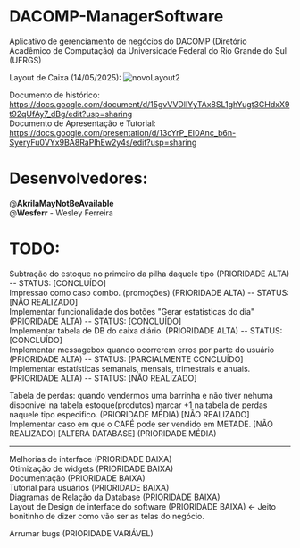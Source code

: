 # DACOMP-ManagerSoftware
Aplicativo de gerenciamento de negócios do DACOMP (Diretório Acadêmico de Computação) da Universidade Federal do Rio Grande do Sul (UFRGS)

Layout de Caixa (14/05/2025):
![novoLayout2](https://github.com/user-attachments/assets/3dc599ba-7b2c-46dc-b7b1-7e4917d1b0d1)

Documento de histórico: \
https://docs.google.com/document/d/15gvVVDlIYyTAx8SL1ghYugt3CHdxX9t92qUfAy7_dBg/edit?usp=sharing \
Documento de Apresentação e Tutorial: \
https://docs.google.com/presentation/d/13cYrP_EI0Anc_b6n-SyeryFu0VYx9BA8RaPlhEw2y4s/edit?usp=sharing

# Desenvolvedores:

@**AkrilaMayNotBeAvailable**\
@**Wesferr** - Wesley Ferreira

# TODO:

 Subtração do estoque no primeiro da pilha daquele tipo (PRIORIDADE ALTA) -- STATUS: [CONCLUÍDO] \
 Impressao como caso combo. (promoções) (PRIORIDADE ALTA) -- STATUS: [NÃO REALIZADO] \
 Implementar funcionalidade dos botões "Gerar estatisticas do dia" (PRIORIDADE ALTA) -- STATUS: [CONCLUÍDO] \
 Implementar tabela de DB do caixa diário. (PRIORIDADE ALTA) -- STATUS: [CONCLUÍDO] \
 Implementar messagebox quando ocorrerem erros por parte do usuário (PRIORIDADE ALTA) -- STATUS: [PARCIALMENTE CONCLUÍDO]
 Implementar estatísticas semanais, mensais, trimestrais e anuais. (PRIORIDADE ALTA) -- STATUS: [NÃO REALIZADO]

Tabela de perdas: quando vendermos uma barrinha e não tiver nehuma disponivel na tabela estoque(produtos) marcar +1 na tabela de perdas naquele tipo especifico. (PRIORIDADE MÉDIA) [NÃO REALIZADO]\
Implementar caso em que o CAFÉ pode ser vendido em METADE. [NÃO REALIZADO] [ALTERA DATABASE] (PRIORIDADE MÉDIA)

---
Melhorias de interface (PRIORIDADE BAIXA)\
Otimização de widgets (PRIORIDADE BAIXA)\
Documentação (PRIORIDADE BAIXA)\
Tutorial para usuários (PRIORIDADE BAIXA)\
Diagramas de Relação da Database (PRIORIDADE BAIXA)\
Layout de Design de interface do software (PRIORIDADE BAIXA) <- Jeito bonitinho de dizer como vão ser as telas do negócio.

Arrumar bugs (PRIORIDADE VARIÁVEL)

